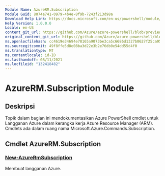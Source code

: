 ```yaml
---
Module Name: AzureRM.Subscription
Module Guid: 8074e741-0979-4b4e-8f9b-7243f213d98a
Download Help Link: https://docs.microsoft.com/en-us/powershell/module/azurerm.subscription
Help Version: 1.0.0.0
Locale: en-US
content_git_url: https://github.com/Azure/azure-powershell/blob/preview/src/ResourceManager/Subscription/Commands.Subscription/help/AzureRM.Subscription.md
original_content_git_url: https://github.com/Azure/azure-powershell/blob/preview/src/ResourceManager/Subscription/Commands.Subscription/help/AzureRM.Subscription.md
ms.openlocfilehash: cc4619e34694e78165a9073be3ca5c6686d1327b0627f25ca957326cfc9a022e
ms.sourcegitcommit: 49f8ffe5d8e08ba3d22e3b2e76db0e54dd55d4f0
ms.translationtype: MT
ms.contentlocale: id-ID
ms.lasthandoff: 08/11/2021
ms.locfileid: "132418482"
---
```

# AzureRM.Subscription Module
## Deskripsi
Topik dalam bagian ini mendokumentasikan Azure PowerShell cmdlet untuk Langganan Azure dalam kerangka kerja Azure Resource Manager (ARM). Cmdlets ada dalam ruang nama Microsoft.Azure.Commands.Subscription.

## Cmdlet AzureRM.Subscription
### [New-AzureRmSubscription](New-AzureRmSubscription.md)
Membuat langganan Azure.

